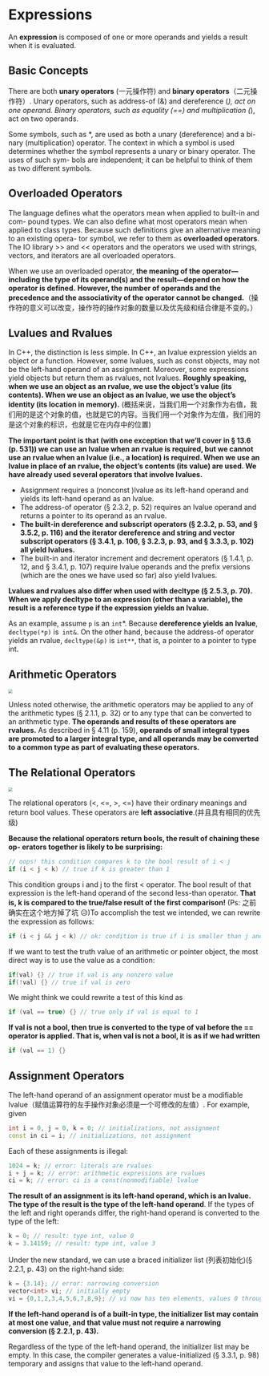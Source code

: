 # Expressions

An **expression** is composed of one or more operands and yields a result when it is evaluated.

## Basic Concepts

There are both **unary operators** (一元操作符) and **binary operators**（二元操作符）. Unary operators, such as address-of (&) and dereference (*), act on one operand. Binary operators, such as equality (==) and multiplication (*), act on two operands. 

Some symbols, such as *, are used as both a unary (dereference) and a bi- nary (multiplication) operator. The context in which a symbol is used determines whether the symbol represents a unary or binary operator. The uses of such sym- bols are independent; it can be helpful to think of them as two different symbols.

## Overloaded Operators

The language defines what the operators mean when applied to built-in and com- pound types. We can also define what most operators mean when applied to class types. Because such definitions give an alternative meaning to an existing opera- tor symbol, we refer to them as **overloaded operators**. The IO library >> and << operators and the operators we used with strings, vectors, and iterators are all overloaded operators.

When we use an overloaded operator, **the meaning of the operator—including the type of its operand(s) and the result—depend on how the operator is defined.** **However, the number of operands and the precedence and the associativity of the operator cannot be changed.**（操作符的意义可以改变，操作符的操作对象的数量以及优先级和结合律是不变的。）

## Lvalues and Rvalues

In C++, the distinction is less simple. In C++, an lvalue expression yields an object or a function. However, some lvalues, such as const objects, may not be the left-hand operand of an assignment. Moreover, some expressions yield objects but return them as rvalues, not lvalues. **Roughly speaking, when we use an object as an rvalue, we use the object’s value (its contents). When we use an object as an lvalue, we use the object’s identity (its location in memory).** (概括来说，当我们用一个对象作为右值，我们用的是这个对象的值，也就是它的内容。当我们用一个对象作为左值，我们用的是这个对象的标识，也就是它在内存中的位置)

**The important point is that (with one exception that we’ll cover in § 13.6 (p. 531)) we can use an lvalue when an rvalue is required, but we cannot use an rvalue when an lvalue (i.e., a location) is required. When we use an lvalue in place of an rvalue, the object’s contents (its value) are used. We have already used several operators that involve lvalues.**

- Assignment requires a (nonconst )lvalue as its left-hand operand and yields its left-hand operand as an lvalue.
- The address-of operator (§ 2.3.2, p. 52) requires an lvalue operand and returns a pointer to its operand as an rvalue.
- **The built-in dereference and subscript operators (§ 2.3.2, p. 53, and § 3.5.2, p. 116) and the iterator dereference and string and vector subscript operators (§ 3.4.1, p. 106, § 3.2.3, p. 93, and § 3.3.3, p. 102) all yield lvalues.**
- The built-in and iterator increment and decrement operators (§ 1.4.1, p. 12, and § 3.4.1, p. 107) require lvalue operands and the prefix versions (which are the ones we have used so far) also yield lvalues.

**Lvalues and rvalues also differ when used with decltype (§ 2.5.3, p. 70). When we apply decltype to an expression (other than a variable), the result is** **a reference type if the expression yields an lvalue.**

As an example, assume `p` is an `int`*. Because **dereference yields an lvalue**,` decltype(*p)` is` int&`. On the other hand, because the address-of operator yields an rvalue, `decltype(&p)` is `int**`, that is, a pointer to a pointer to type int.

## Arithmetic Operators

<img src="https://cdn.jsdelivr.net/gh/CarberryChai/oss@master/image/M7K2lr-qMSdcc.png" style="zoom:50%;" />

Unless noted otherwise, the arithmetic operators may be applied to any of the arithmetic types (§ 2.1.1, p. 32) or to any type that can be converted to an arithmetic type. **The operands and results of these operators are rvalues.** As described in § 4.11 (p. 159), **operands of small integral types are promoted to a larger integral type, and all operands may be converted to a common type as part of evaluating these operators.**

## The Relational Operators

<img src="https://cdn.jsdelivr.net/gh/CarberryChai/oss@master/image/j475jZ-Nmf6lk.png" style="zoom:50%;" />

The relational operators (<, <=, >, <=) have their ordinary meanings and return bool values. These operators are **left associative**.(并且具有相同的优先级)

**Because the relational operators return bools, the result of chaining these op- erators together is likely to be surprising:**

```c++
// oops! this condition compares k to the bool result of i < j
if (i < j < k) // true if k is greater than 1
```

This condition groups i and j to the first < operator. The bool result of that expression is the left-hand operand of the second less-than operator. **That is, k is compared to the true/false result of the first comparison!** (Ps: 之前确实在这个地方掉了坑 :disappointed_relieved:)To accomplish the test we intended, we can rewrite the expression as follows:

```c++
if (i < j && j < k) // ok: condition is true if i is smaller than j and j is smaller than k
```

If we want to test the truth value of an arithmetic or pointer object, the most direct way is to use the value as a condition:

```c++
if(val) {} // true if val is any nonzero value
if(!val) {} // true if val is zero
```

We might think we could rewrite a test of this kind as

```c++
if (val == true) {} // true only if val is equal to 1
```

**If val is not a bool, then true is converted to the type of val before the == operator is applied. That is, when val is not a bool, it is as if we had written**

```c++
if (val == 1) {}
```

## Assignment Operators

The left-hand operand of an assignment operator must be a modifiable lvalue（赋值运算符的左手操作对象必须是一个可修改的左值）. For example, given

```c++
int i = 0, j = 0, k = 0; // initializations, not assignment
const in ci = i; // initializations, not assignment
```

Each of these assignments is illegal:

```c++
1024 = k; // error: literals are rvalues
i + j = k; // error: arithmetic expressions are rvalues
ci = k; // error: ci is a const(nonmodifiable) lvalue
```

**The result of an assignment is its left-hand operand, which is an lvalue. The type of the result is the type of the left-hand operand**. If the types of the left and right operands differ, the right-hand operand is converted to the type of the left:

```c++
k = 0; // result: type int, value 0
k = 3.14159; // result: type int, value 3
```

Under the new standard, we can use a braced initializer list (列表初始化)(§ 2.2.1, p. 43) on the right-hand side:

```c++
k = {3.14}; // error: narrowing conversion
vector<int> vi; // initially empty
vi = {0,1,2,3,4,5,6,7,8,9}; // vi now has ten elements, values 0 through 9
```

**If the left-hand operand is of a built-in type, the initializer list may contain at most one value, and that value must not require a narrowing conversion (§ 2.2.1, p. 43).**

Regardless of the type of the left-hand operand, the initializer list may be empty. In this case, the compiler generates a value-initialized (§ 3.3.1, p. 98) temporary and assigns that value to the left-hand operand.

